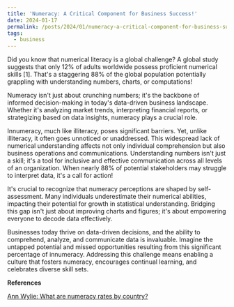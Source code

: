 ```yaml
---
title: 'Numeracy: A Critical Component for Business Success!'
date: 2024-01-17
permalink: /posts/2024/01/numeracy-a-critical-component-for-business-success
tags:
  - business
---
```


Did you know that numerical literacy is a global challenge? A global study suggests that only 12% of adults worldwide possess proficient numerical skills [1]. That's a staggering 88% of the global population potentially grappling with understanding numbers, charts, or computations!
 
Numeracy isn't just about crunching numbers; it's the backbone of informed decision-making in today's data-driven business landscape. Whether it's analyzing market trends, interpreting financial reports, or strategizing based on data insights, numeracy plays a crucial role.
 
Innumeracy, much like illiteracy, poses significant barriers. Yet, unlike illiteracy, it often goes unnoticed or unaddressed. This widespread lack of numerical understanding affects not only individual comprehension but also business operations and communications. Understanding numbers isn't just a skill; it's a tool for inclusive and effective communication across all levels of an organization. When nearly 88% of potential stakeholders may struggle to interpret data, it's a call for action!
 
It's crucial to recognize that numeracy perceptions are shaped by self-assessment. Many individuals underestimate their numerical abilities, impacting their potential for growth in statistical understanding. Bridging this gap isn't just about improving charts and figures; it's about empowering everyone to decode data effectively.
 
Businesses today thrive on data-driven decisions, and the ability to comprehend, analyze, and communicate data is invaluable. Imagine the
untapped potential and missed opportunities resulting from this significant percentage of innumeracy. Addressing this challenge means enabling a culture that fosters numeracy, encourages continual learning, and celebrates diverse skill sets.

**References**

[Ann Wylie: What are numeracy rates by country?](https://www.wyliecomm.com/2021/02/what-are-numeracy-rates-by-country/)